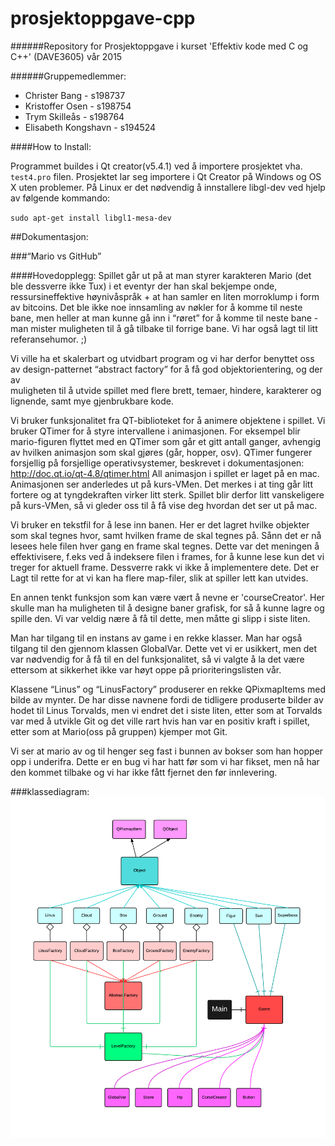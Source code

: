 # prosjektoppgave-cpp
######Repository for Prosjektoppgave i kurset 'Effektiv kode med C og C++' (DAVE3605) vår 2015

######Gruppemedlemmer:
- Christer Bang - s198737
- Kristoffer Osen - s198754
- Trym Skilleås - s198764
- Elisabeth Kongshavn - s194524

####How to Install:

Programmet buildes i Qt creator(v5.4.1) ved å importere prosjektet vha. `test4.pro` filen.
Prosjektet lar seg importere i Qt Creator på Windows og OS X uten problemer. 
På Linux er det nødvendig å innstallere libgl-dev ved hjelp av følgende kommando:

`sudo apt-get install libgl1-mesa-dev`



##Dokumentasjon:

###“Mario vs GitHub”

####Hovedopplegg:
Spillet går ut på at man styrer karakteren Mario (det ble dessverre ikke Tux) i et eventyr der han skal bekjempe onde, ressursineffektive høynivåspråk + at han samler en liten morroklump i form av bitcoins. Det ble ikke noe innsamling av nøkler for å komme til neste bane, men heller at man kunne gå inn i “røret” for å komme til neste bane - man mister muligheten til å gå tilbake til forrige bane. Vi har også lagt til litt referansehumor. ;)

Vi ville ha et skalerbart og utvidbart program og vi har derfor benyttet oss av design-patternet “abstract factory” for å få god objektorientering, og der av   
muligheten til å utvide spillet med flere brett, temaer, hindere, karakterer og lignende, samt mye gjenbrukbare kode. 

Vi bruker funksjonalitet fra QT-biblioteket for å animere objektene i spillet. Vi bruker QTimer for å styre intervallene i animasjonen. For eksempel blir mario-figuren flyttet med en QTimer som går et gitt antall ganger, avhengig av hvilken animasjon som skal gjøres (går, hopper, osv). QTimer fungerer forsjellig på forsjellige operativsystemer, beskrevet i dokumentasjonen: http://doc.qt.io/qt-4.8/qtimer.html
All animasjon i spillet er laget på en mac. Animasjonen ser anderledes ut på kurs-VMen. Det merkes i at ting går litt fortere og at tyngdekraften virker litt sterk. Spillet blir derfor litt vanskeligere på kurs-VMen, så vi gleder oss til å få vise deg hvordan det ser ut på mac.

Vi bruker en tekstfil for å lese inn banen. Her er det lagret hvilke objekter som skal tegnes hvor, samt hvilken frame de skal tegnes på. Sånn det er nå lesees hele filen hver gang en frame skal tegnes. Dette var det meningen å effektivisere, f.eks ved å indeksere filen i frames, for å kunne lese kun det vi treger for aktuell frame. Dessverre rakk vi ikke å implementere dete. Det er Lagt til rette for at vi kan ha flere map-filer, slik at spiller lett kan utvides.

En annen tenkt funksjon som kan være vært å nevne er 'courseCreator'. Her skulle man ha muligheten til å designe baner grafisk, for så å kunne lagre og spille den. Vi var veldig nære å få til dette, men måtte gi slipp i siste liten.

Man har tilgang til en instans av game i en rekke klasser. Man har også tilgang til den gjennom klassen GlobalVar. Dette vet vi er usikkert, men det var nødvendig for å få til en del funksjonalitet, så vi valgte å la det være ettersom at sikkerhet ikke var høyt oppe på prioriteringslisten vår.

Klassene “Linus” og “LinusFactory” produserer en rekke QPixmapItems med bilde av mynter. De har disse navnene fordi de tidligere produserte bilder av hodet til Linus Torvalds, men vi endret det i siste liten, etter som at Torvalds var med å utvikle Git og det ville rart hvis han var en positiv kraft i spillet, etter som at Mario(oss på gruppen) kjemper mot Git. 

Vi ser at mario av og til henger seg fast i bunnen av bokser som han hopper opp i underifra. Dette er en bug vi har hatt før som vi har fikset, men nå har den kommet tilbake og vi har ikke fått fjernet den før innlevering. 

###klassediagram:
![Alt text](klassediagram.png)



